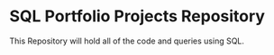# SQL Portfolio Projects Repository

This Repository will hold all of the code and queries using SQL.
